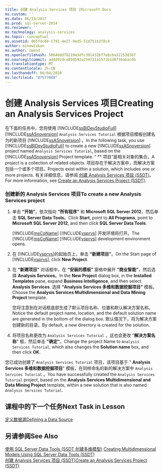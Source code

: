 ```yaml
---
title: 创建 Analysis Services 项目 |Microsoft Docs
ms.custom: ''
ms.date: 06/13/2017
ms.prod: sql-server-2014
ms.reviewer: ''
ms.technology: analysis-services
ms.topic: conceptual
ms.assetid: 065fdc60-1791-4e27-9ed5-51d751b3f8c4
author: minewiskan
ms.author: owend
ms.openlocfilehash: 50640dd7821943dfc3914326f7e8cba32253d307
ms.sourcegitcommit: ad4d92dce894592a259721a1571b1d8736abacdb
ms.translationtype: MT
ms.contentlocale: zh-CN
ms.lasthandoff: 08/04/2020
ms.locfileid: "87577048"
---
```

# <a name="creating-an-analysis-services-project"></a><span data-ttu-id="577f7-102">创建 Analysis Services 项目</span><span class="sxs-lookup"><span data-stu-id="577f7-102">Creating an Analysis Services Project</span></span>
  <span data-ttu-id="577f7-103">在下面的任务中，您将使用 [!INCLUDE[ssBIDevStudioFull](../includes/ssbidevstudiofull-md.md)] [!INCLUDE[ssASnoversion](../includes/ssasnoversion-md.md)] `Analysis Services Tutorial` 根据项目模板创建名为的新项目 [!INCLUDE[ssASnoversion](../includes/ssasnoversion-md.md)] 。</span><span class="sxs-lookup"><span data-stu-id="577f7-103">In the following task, you use [!INCLUDE[ssBIDevStudioFull](../includes/ssbidevstudiofull-md.md)] to create a new [!INCLUDE[ssASnoversion](../includes/ssasnoversion-md.md)] project named `Analysis Services Tutorial`, based on the [!INCLUDE[ssASnoversion](../includes/ssasnoversion-md.md)] Project template.</span></span> <span data-ttu-id="577f7-104">“ \*\* 项目”是相关对象的集合。</span><span class="sxs-lookup"><span data-stu-id="577f7-104">A *project* is a collection of related objects.</span></span> <span data-ttu-id="577f7-105">项目存在于解决方案中，而解决方案包括一个或多个项目。</span><span class="sxs-lookup"><span data-stu-id="577f7-105">Projects exist within a solution, which includes one or more projects.</span></span> <span data-ttu-id="577f7-106">有关详细信息，请参阅 [创建 Analysis Services 项目 (SSDT)](multidimensional-models/create-an-analysis-services-project-ssdt.md)。</span><span class="sxs-lookup"><span data-stu-id="577f7-106">For more information, see [Create an Analysis Services Project &#40;SSDT&#41;](multidimensional-models/create-an-analysis-services-project-ssdt.md).</span></span>  
  
### <a name="to-create-a-new-analysis-services-project"></a><span data-ttu-id="577f7-107">创建新的 Analysis Services 项目</span><span class="sxs-lookup"><span data-stu-id="577f7-107">To create a new Analysis Services project</span></span>  
  
1.  <span data-ttu-id="577f7-108">单击 **“开始”**，依次指向 **“所有程序”** 和 **Microsoft SQL Server 2012**，然后单击 **SQL Server Data Tools**。</span><span class="sxs-lookup"><span data-stu-id="577f7-108">Click **Start**, point to **All Programs**, point to **Microsoft SQL Server 2012**, and then click **SQL Server Data Tools**.</span></span>  
  
     <span data-ttu-id="577f7-109">[!INCLUDE[msCoName](../includes/msconame-md.md)] [!INCLUDE[vsprvs](../includes/vsprvs-md.md)] 开发环境将打开。</span><span class="sxs-lookup"><span data-stu-id="577f7-109">The [!INCLUDE[msCoName](../includes/msconame-md.md)] [!INCLUDE[vsprvs](../includes/vsprvs-md.md)] development environment opens.</span></span>  
  
2.  <span data-ttu-id="577f7-110">在 [!INCLUDE[vsprvs](../includes/vsprvs-md.md)]的起始页上，单击 **“新建项目”**。</span><span class="sxs-lookup"><span data-stu-id="577f7-110">On the Start page of [!INCLUDE[vsprvs](../includes/vsprvs-md.md)], click **New Project**.</span></span>  
  
3.  <span data-ttu-id="577f7-111">在 **“新建项目”** 对话框中，在 **“安装的模板”** 窗格中展开 **“商业智能”**，然后选择 **Analysis Services**。</span><span class="sxs-lookup"><span data-stu-id="577f7-111">In the **New Project** dialog box, in the **Installed Templates** pane, expand **Business Intelligence**, and then select **Analysis Services**.</span></span> <span data-ttu-id="577f7-112">选择 **“Analysis Services 多维和数据挖掘项目”** 模板。</span><span class="sxs-lookup"><span data-stu-id="577f7-112">Choose the **Analysis Services Multidimensional and Data Mining Project** template.</span></span>  
  
     <span data-ttu-id="577f7-113">您将注意到在对话框底部生成了默认项目名称、位置和默认解决方案名称。</span><span class="sxs-lookup"><span data-stu-id="577f7-113">Notice the default project name, location, and the default solution name are generated in the bottom of the dialog box.</span></span> <span data-ttu-id="577f7-114">默认情况下，将为解决方案创建新的目录。</span><span class="sxs-lookup"><span data-stu-id="577f7-114">By default, a new directory is created for the solution.</span></span>  
  
4.  <span data-ttu-id="577f7-115">将项目名称更改为 `Analysis Services Tutorial` ，这也会更改 "**解决方案名称**" 框，然后单击 **"确定"**。</span><span class="sxs-lookup"><span data-stu-id="577f7-115">Change the project Name to `Analysis Services Tutorial`, which also changes the **Solution name** box, and then click **OK**.</span></span>  
  
 <span data-ttu-id="577f7-116">您已成功创建了 `Analysis Services Tutorial` 项目，该项目基于 " **Analysis Services 多维和数据挖掘项目**" 模板，在同样命名的新的解决方案中 `Analysis Services Tutorial` 。</span><span class="sxs-lookup"><span data-stu-id="577f7-116">You have successfully created the `Analysis Services Tutorial` project, based on the **Analysis Services Multidimensional and Data Mining Project** template, within a new solution that is also named `Analysis Services Tutorial`.</span></span>  
  
## <a name="next-task-in-lesson"></a><span data-ttu-id="577f7-117">课程中的下一个任务</span><span class="sxs-lookup"><span data-stu-id="577f7-117">Next Task in Lesson</span></span>  
 [<span data-ttu-id="577f7-118">定义数据源</span><span class="sxs-lookup"><span data-stu-id="577f7-118">Defining a Data Source</span></span>](lesson-1-2-defining-a-data-source.md)  
  
## <a name="see-also"></a><span data-ttu-id="577f7-119">另请参阅</span><span class="sxs-lookup"><span data-stu-id="577f7-119">See Also</span></span>  
 <span data-ttu-id="577f7-120">[使用 SQL Server Data Tools &#40;SSDT 创建多维模型&#41;](multidimensional-models/creating-multidimensional-models-using-sql-server-data-tools-ssdt.md) </span><span class="sxs-lookup"><span data-stu-id="577f7-120">[Creating Multidimensional Models Using SQL Server Data Tools &#40;SSDT&#41;](multidimensional-models/creating-multidimensional-models-using-sql-server-data-tools-ssdt.md) </span></span>  
 [<span data-ttu-id="577f7-121">创建 Analysis Services 项目 (SSDT)</span><span class="sxs-lookup"><span data-stu-id="577f7-121">Create an Analysis Services Project &#40;SSDT&#41;</span></span>](multidimensional-models/create-an-analysis-services-project-ssdt.md)  
  
  
